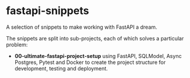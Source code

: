 # fastapi-snippets

A selection of snippets to make working with FastAPI a dream.

The snippets are split into sub-projects, each of which solves a particular problem:

- **00-ultimate-fastapi-project-setup** using FastAPI, SQLModel, Async Postgres, Pytest and Docker to create the project structure for development, testing and deployment.
